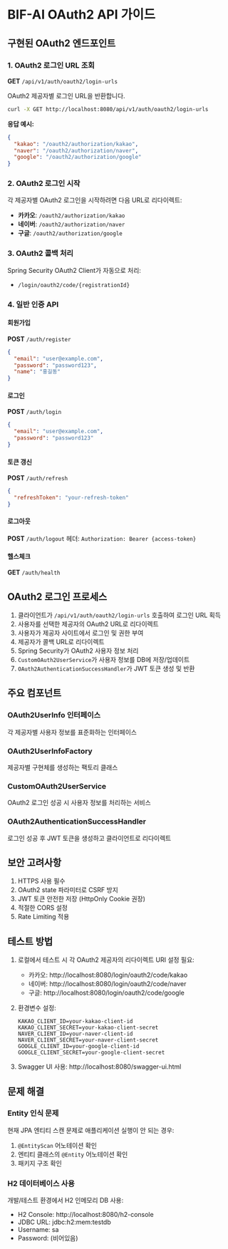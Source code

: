 # BIF-AI OAuth2 API 가이드

## 구현된 OAuth2 엔드포인트

### 1. OAuth2 로그인 URL 조회
**GET** `/api/v1/auth/oauth2/login-urls`

OAuth2 제공자별 로그인 URL을 반환합니다.

```bash
curl -X GET http://localhost:8080/api/v1/auth/oauth2/login-urls
```

**응답 예시:**
```json
{
  "kakao": "/oauth2/authorization/kakao",
  "naver": "/oauth2/authorization/naver", 
  "google": "/oauth2/authorization/google"
}
```

### 2. OAuth2 로그인 시작
각 제공자별 OAuth2 로그인을 시작하려면 다음 URL로 리다이렉트:

- **카카오**: `/oauth2/authorization/kakao`
- **네이버**: `/oauth2/authorization/naver`
- **구글**: `/oauth2/authorization/google`

### 3. OAuth2 콜백 처리
Spring Security OAuth2 Client가 자동으로 처리:
- `/login/oauth2/code/{registrationId}`

### 4. 일반 인증 API

#### 회원가입
**POST** `/auth/register`
```json
{
  "email": "user@example.com",
  "password": "password123",
  "name": "홍길동"
}
```

#### 로그인
**POST** `/auth/login`
```json
{
  "email": "user@example.com",
  "password": "password123"
}
```

#### 토큰 갱신
**POST** `/auth/refresh`
```json
{
  "refreshToken": "your-refresh-token"
}
```

#### 로그아웃
**POST** `/auth/logout`
헤더: `Authorization: Bearer {access-token}`

#### 헬스체크
**GET** `/auth/health`

## OAuth2 로그인 프로세스

1. 클라이언트가 `/api/v1/auth/oauth2/login-urls` 호출하여 로그인 URL 획득
2. 사용자를 선택한 제공자의 OAuth2 URL로 리다이렉트
3. 사용자가 제공자 사이트에서 로그인 및 권한 부여
4. 제공자가 콜백 URL로 리다이렉트
5. Spring Security가 OAuth2 사용자 정보 처리
6. `CustomOAuth2UserService`가 사용자 정보를 DB에 저장/업데이트
7. `OAuth2AuthenticationSuccessHandler`가 JWT 토큰 생성 및 반환

## 주요 컴포넌트

### OAuth2UserInfo 인터페이스
각 제공자별 사용자 정보를 표준화하는 인터페이스

### OAuth2UserInfoFactory
제공자별 구현체를 생성하는 팩토리 클래스

### CustomOAuth2UserService
OAuth2 로그인 성공 시 사용자 정보를 처리하는 서비스

### OAuth2AuthenticationSuccessHandler
로그인 성공 후 JWT 토큰을 생성하고 클라이언트로 리다이렉트

## 보안 고려사항

1. HTTPS 사용 필수
2. OAuth2 state 파라미터로 CSRF 방지
3. JWT 토큰 안전한 저장 (HttpOnly Cookie 권장)
4. 적절한 CORS 설정
5. Rate Limiting 적용

## 테스트 방법

1. 로컬에서 테스트 시 각 OAuth2 제공자의 리다이렉트 URI 설정 필요:
   - 카카오: http://localhost:8080/login/oauth2/code/kakao
   - 네이버: http://localhost:8080/login/oauth2/code/naver
   - 구글: http://localhost:8080/login/oauth2/code/google

2. 환경변수 설정:
   ```
   KAKAO_CLIENT_ID=your-kakao-client-id
   KAKAO_CLIENT_SECRET=your-kakao-client-secret
   NAVER_CLIENT_ID=your-naver-client-id
   NAVER_CLIENT_SECRET=your-naver-client-secret
   GOOGLE_CLIENT_ID=your-google-client-id
   GOOGLE_CLIENT_SECRET=your-google-client-secret
   ```

3. Swagger UI 사용:
   http://localhost:8080/swagger-ui.html

## 문제 해결

### Entity 인식 문제
현재 JPA 엔티티 스캔 문제로 애플리케이션 실행이 안 되는 경우:
1. `@EntityScan` 어노테이션 확인
2. 엔티티 클래스의 `@Entity` 어노테이션 확인
3. 패키지 구조 확인

### H2 데이터베이스 사용
개발/테스트 환경에서 H2 인메모리 DB 사용:
- H2 Console: http://localhost:8080/h2-console
- JDBC URL: jdbc:h2:mem:testdb
- Username: sa
- Password: (비어있음)